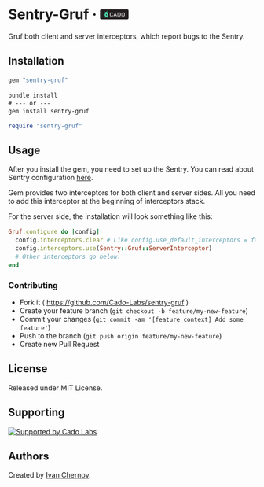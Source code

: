 # Sentry-Gruf &middot; <a target="_blank" href="https://github.com/Cado-Labs"><img src="https://github.com/Cado-Labs/cado-labs-logos/raw/main/cado_labs_badge.svg" alt="Supported by Cado Labs" style="max-width: 100%; height: 20px"></a>

Gruf both client and server interceptors, which report bugs to the Sentry.

## Installation

```ruby
gem "sentry-gruf"
```

```shell
bundle install
# --- or ---
gem install sentry-gruf
```

```ruby
require "sentry-gruf"
```

## Usage

After you install the gem, you need to set up the Sentry. You can read about Sentry
configuration [here](https://docs.sentry.io/platforms/ruby/).

Gem provides two interceptors for both client and server sides. All you need to add this interceptor
at the beginning of interceptors stack.

For the server side, the installation will look something like this:

```ruby
Gruf.configure do |config|
  config.interceptors.clear # Like config.use_default_interceptors = false
  config.interceptors.use(Sentry::Gruf::ServerInterceptor)
  # Other interceptors go below.
end
```

### Contributing

 - Fork it ( https://github.com/Cado-Labs/sentry-gruf )
 - Create your feature branch (`git checkout -b feature/my-new-feature`)
 - Commit your changes (`git commit -am '[feature_context] Add some feature'`)
 - Push to the branch (`git push origin feature/my-new-feature`)
 - Create new Pull Request

## License

Released under MIT License.

## Supporting

<a href="https://github.com/Cado-Labs">
  <img src="https://github.com/Cado-Labs/cado-labs-resources/blob/main/cado_labs_supporting_rounded.svg" alt="Supported by Cado Labs" />
</a>

## Authors

Created by [Ivan Chernov](https://github.com/AnotherRegularDude).
